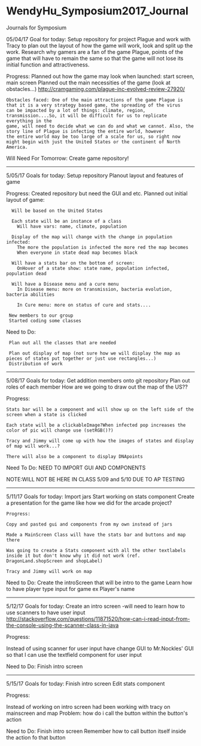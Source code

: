 # WendyHu_Symposium2017_Journal
Journals for Symposium 

05/04/17
Goal for today:
  Setup repository for project Plague and work with Tracy to plan out the layout of how the game will work, look and split up the work.
  Research why gamers are a fan of the game Plague, points of the game that will have to remain the same so that the game will not lose its initial function and attractiveness. 
  
  Progress:
    Planned out how the game may look when launched: start screen, main screen
    Planned out the main necessities of the game (look at obstacles...)
    http://cramgaming.com/plague-inc-evolved-review-27920/
    
    Obstacles faced: One of the main attractions of the game Plague is that it is a very strategy based game, the spreading of the virus 
    can be impacted by a lot of things: climate, region, transmission....So, it will be difficult for us to replicate everything in the 
    game, will need to decide what we can do and what we cannot. Also, the story line of Plague is infecting the entire world, however 
    the entire world may be too large of a scale for us, so right now might begin with just the United States or the continent of North 
    America.

  Will Need For Tomorrow:
    Create game repository! 
    
---------------------------------------------------------------------------------------------------------------------------------------  
5/05/17
Goals for today:
  Setup repository
  Planout layout and features of game

  Progress:
    Created repository but need the GUI and etc. 
    Planned out initial layout of game: 
    
      Will be based on the United States
      
      Each state will be an instance of a class
        Will have vars: name, climate, population
        
      Display of the map will change with the change in population infected: 
        The more the population is infected the more red the map becomes
        When everyone in state dead map becomes black
        
      Will have a stats bar on the bottom of screen:
        OnHover of a state show: state name, population infected, population dead
        
      Will have a Disease menu and a cure menu
        In Disease menu: more on transmission, bacteria evolution, bacteria abilities
        
        In Cure menu: more on status of cure and stats....
     
     New members to our group
     Started coding some classes
     
   Need to Do:
   
     Plan out all the classes that are needed
     
     Plan out display of map (not sure how we will display the map as pieces of states put together or just use rectangles...)
     Distribution of work
     
--------------------------------------------------------------------------------------------------------------------------------------- 
     
5/08/17
Goals for today:
 Get addition members onto git repository
 Plan out roles of each member
 How are we going to draw out the map of the US??
  
  Progress:
  
    Stats bar will be a component and will show up on the left side of the screen when a state is clicked
   
    Each state will be a clickableImage?When infected pop increases the color of pic will change use (setRGB()?)
  
    Tracy and Jimmy will come up with how the images of states and display of map will work...?
   
    There will also be a component to display DNApoints
   
  Need To Do:
    NEED TO IMPORT GUI AND COMPONENTS
  
  NOTE:WILL NOT BE HERE IN CLASS 5/09 and 5/10 DUE TO AP TESTING
    
--------------------------------------------------------------------------------------------------------------------------------------- 

5/11/17
Goals for today:
  Import jars
  Start working on stats component
  Create a presentation for the game like how we did for the arcade project?
  
    Progress:
    
    Copy and pasted gui and components from my own instead of jars
    
    Made a MainScreen Class will have the stats bar and buttons and map there
    
    Was going to create a Stats component with all the other textlabels inside it but don't know why it did not work (ref. DragonLand.shopScreen and shopLabel)
    
    Tracy and Jimmy will work on map 
    
  Need to Do:
    Create the introScreen that will be intro to the game
    Learn how to have player type input for game ex Player's name
    
---------------------------------------------------------------------------------------------------------------------------------------

5/12/17
Goals for today:
  Create an intro screen
  -will need to learn how to use scanners to have user input
  http://stackoverflow.com/questions/11871520/how-can-i-read-input-from-the-console-using-the-scanner-class-in-java
  
  Progress:
  
  Instead of using scanner for user input have change GUI to Mr.Nockles' GUI so that I can use the textfield component for user input
  
  Need to Do:
    Finish intro screen
  
---------------------------------------------------------------------------------------------------------------------------------------

5/15/17
Goals for today:
  Finish intro screen
  Edit stats component
  
  Progress:
  
  Instead of working on intro screen had been working with tracy on mainscreen and map
  Problem: how do i call the button within the button's action
  
  
  Need to Do:
    Finish intro screen
    Remember how to call button itself inside the action fo that button
  
  
     

